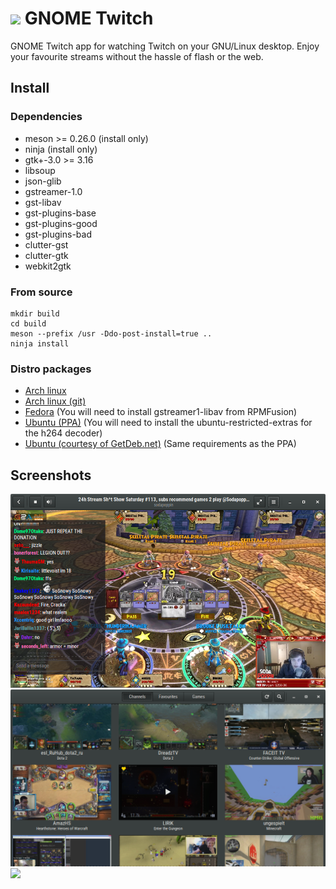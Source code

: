 # ![](/data/icons/hicolor/48x48/apps/gnome-twitch.png) GNOME Twitch
GNOME Twitch app for watching Twitch on your GNU/Linux desktop. Enjoy your favourite streams without
the hassle of flash or the web.

## Install
### Dependencies
* meson >= 0.26.0 (install only)
* ninja (install only)
* gtk+-3.0 >= 3.16
* libsoup
* json-glib
* gstreamer-1.0
* gst-libav
* gst-plugins-base
* gst-plugins-good
* gst-plugins-bad
* clutter-gst
* clutter-gtk
* webkit2gtk

### From source
```
mkdir build
cd build
meson --prefix /usr -Ddo-post-install=true ..
ninja install
```

### Distro packages
* [Arch linux](https://aur4.archlinux.org/packages/gnome-twitch/)
* [Arch linux (git)](https://aur4.archlinux.org/packages/gnome-twitch-git/)
* [Fedora](https://copr.fedoraproject.org/coprs/ippytraxx/gnome-twitch/) (You will need to install gstreamer1-libav from RPMFusion)
* [Ubuntu (PPA)](https://launchpad.net/~ippytraxx/+archive/ubuntu/gnome-twitch/) (You will need to install the ubuntu-restricted-extras for the h264 decoder)
* [Ubuntu (courtesy of GetDeb.net)](http://www.getdeb.net/app/GNOME%20Twitch) (Same requirements as the PPA)

## Screenshots
![](/data/screenshots/scrot_player.png?raw=true)
![](/data/screenshots/scrot_streams.png?raw=true)
![](/data/screenshots/scrot_games.png?raw=true)
